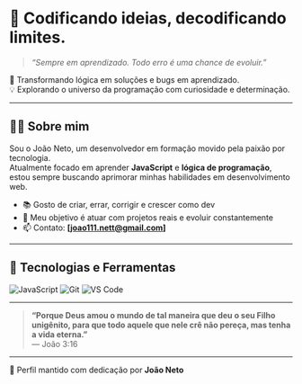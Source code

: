 # 🧠 Codificando ideias, decodificando limites.

> *“Sempre em aprendizado. Todo erro é uma chance de evoluir.”*

🎯 Transformando lógica em soluções e bugs em aprendizado.  
💡 Explorando o universo da programação com curiosidade e determinação.

---

## 👨‍💻 Sobre mim

Sou o João Neto, um desenvolvedor em formação movido pela paixão por tecnologia.  
Atualmente focado em aprender **JavaScript** e **lógica de programação**, estou sempre buscando aprimorar minhas habilidades em desenvolvimento web.

- 📚 Gosto de criar, errar, corrigir e crescer como dev  
- 🚀 Meu objetivo é atuar com projetos reais e evoluir constantemente  
- 📫 Contato: **[joao111.nett@gmail.com]**  

---

## 🚀 Tecnologias e Ferramentas

![JavaScript](https://img.shields.io/badge/-JavaScript-F7DF1E?logo=javascript&logoColor=000&style=flat)
![Git](https://img.shields.io/badge/-Git-F05032?logo=git&logoColor=fff&style=flat)
![VS Code](https://img.shields.io/badge/-VS%20Code-007ACC?logo=visual-studio-code&logoColor=fff&style=flat)

---

> **“Porque Deus amou o mundo de tal maneira que deu o seu Filho unigênito, para que todo aquele que nele crê não pereça, mas tenha a vida eterna.”**  
> — João 3:16

---

📌 Perfil mantido com dedicação por **João Neto**
